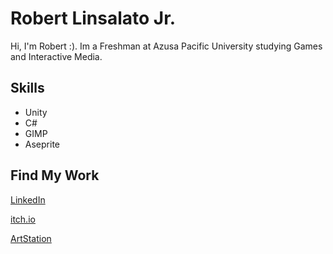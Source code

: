 # Robert Linsalato Jr.
Hi, I'm Robert :). Im a Freshman at Azusa Pacific University studying Games and Interactive Media. 

## Skills
- Unity
- C#
- GIMP
- Aseprite

## Find My Work
[LinkedIn](https://www.linkedin.com/in/robert-linsalato-jr/)

[itch.io](thatfish4261.itch.io)

[ArtStation](https://www.artstation.com/robertlinsalato)



<!---
ThatFish4261/ThatFish4261 is a ✨ special ✨ repository because its `README.md` (this file) appears on your GitHub profile.
You can click the Preview link to take a look at your changes.
--->
